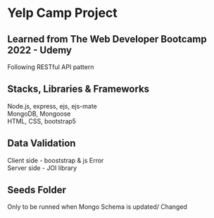 # Yelp Camp Project

## Learned from The Web Developer Bootcamp 2022 - Udemy

Following RESTful API pattern

## Stacks, Libraries & Frameworks

Node.js, express, ejs, ejs-mate <br>
MongoDB, Mongoose <br>
HTML, CSS, bootstrap5 <br>

## Data Validation

Client side - booststrap & js Error <br>
Server side - JOI library

## Seeds Folder

Only to be runned when Mongo Schema is updated/ Changed
